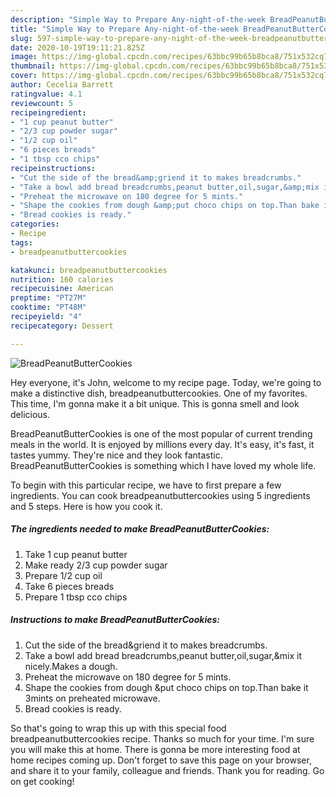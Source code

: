 ```yaml
---
description: "Simple Way to Prepare Any-night-of-the-week BreadPeanutButterCookies"
title: "Simple Way to Prepare Any-night-of-the-week BreadPeanutButterCookies"
slug: 597-simple-way-to-prepare-any-night-of-the-week-breadpeanutbuttercookies
date: 2020-10-19T19:11:21.825Z
image: https://img-global.cpcdn.com/recipes/63bbc99b65b8bca8/751x532cq70/breadpeanutbuttercookies-recipe-main-photo.jpg
thumbnail: https://img-global.cpcdn.com/recipes/63bbc99b65b8bca8/751x532cq70/breadpeanutbuttercookies-recipe-main-photo.jpg
cover: https://img-global.cpcdn.com/recipes/63bbc99b65b8bca8/751x532cq70/breadpeanutbuttercookies-recipe-main-photo.jpg
author: Cecelia Barrett
ratingvalue: 4.1
reviewcount: 5
recipeingredient:
- "1 cup peanut butter"
- "2/3 cup powder sugar"
- "1/2 cup oil"
- "6 pieces breads"
- "1 tbsp cco chips"
recipeinstructions:
- "Cut the side of the bread&amp;griend it to makes breadcrumbs."
- "Take a bowl add bread breadcrumbs,peanut butter,oil,sugar,&amp;mix it nicely.Makes a dough."
- "Preheat the microwave on 180 degree for 5 mints."
- "Shape the cookies from dough &amp;put choco chips on top.Than bake it 3mints on preheated microwave."
- "Bread cookies is ready."
categories:
- Recipe
tags:
- breadpeanutbuttercookies

katakunci: breadpeanutbuttercookies 
nutrition: 160 calories
recipecuisine: American
preptime: "PT27M"
cooktime: "PT48M"
recipeyield: "4"
recipecategory: Dessert

---
```



![BreadPeanutButterCookies](https://img-global.cpcdn.com/recipes/63bbc99b65b8bca8/751x532cq70/breadpeanutbuttercookies-recipe-main-photo.jpg)

Hey everyone, it's John, welcome to my recipe page. Today, we're going to make a distinctive dish, breadpeanutbuttercookies. One of my favorites. This time, I'm gonna make it a bit unique. This is gonna smell and look delicious.



BreadPeanutButterCookies is one of the most popular of current trending meals in the world. It is enjoyed by millions every day. It's easy, it's fast, it tastes yummy. They're nice and they look fantastic. BreadPeanutButterCookies is something which I have loved my whole life.


To begin with this particular recipe, we have to first prepare a few ingredients. You can cook breadpeanutbuttercookies using 5 ingredients and 5 steps. Here is how you cook it.

<!--inarticleads1-->

##### The ingredients needed to make BreadPeanutButterCookies:

1. Take 1 cup peanut butter
1. Make ready 2/3 cup powder sugar
1. Prepare 1/2 cup oil
1. Take 6 pieces breads
1. Prepare 1 tbsp cco chips




<!--inarticleads2-->

##### Instructions to make BreadPeanutButterCookies:

1. Cut the side of the bread&amp;griend it to makes breadcrumbs.
1. Take a bowl add bread breadcrumbs,peanut butter,oil,sugar,&amp;mix it nicely.Makes a dough.
1. Preheat the microwave on 180 degree for 5 mints.
1. Shape the cookies from dough &amp;put choco chips on top.Than bake it 3mints on preheated microwave.
1. Bread cookies is ready.




So that's going to wrap this up with this special food breadpeanutbuttercookies recipe. Thanks so much for your time. I'm sure you will make this at home. There is gonna be more interesting food at home recipes coming up. Don't forget to save this page on your browser, and share it to your family, colleague and friends. Thank you for reading. Go on get cooking!
